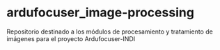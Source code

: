 # ardufocuser_image-processing
Repositorio destinado a los módulos de procesamiento y tratamiento de imágenes para el proyecto Ardufocuser-INDI 
